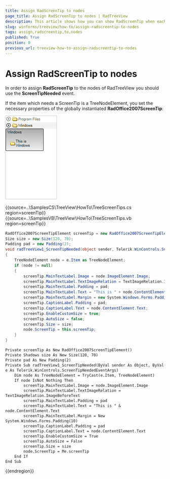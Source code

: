 ```yaml
---
title: Assign RadScreenTip to nodes
page_title: Assign RadScreenTip to nodes | RadTreeView
description: This article shows how you can show RadScreenTip when each node in RadTreeView is hovered. 
slug: winforms/treeview/how-to/assign-radscreentip-to-nodes
tags: assign,radscreentip,to,nodes
published: True
position: 0
previous_url: treeview-how-to-assign-radscreentip-to-nodes
---
```


# Assign RadScreenTip to nodes

In order to assign __RadScreenTip__ to the nodes of RadTreeView you should use the __ScreenTipNeeded__ event.

If the item which needs a ScreenTip is a TreeNodeElement, you set the necessary properties of the globally instantiated __RadOffice2007ScreenTip__:

![treeview-how-to-assign-radscreentip-to-nodes 001](images/treeview-how-to-assign-radscreentip-to-nodes001.png)

{{source=..\SamplesCS\TreeView\HowTo\TreeScreenTips.cs region=screenTip}} 
{{source=..\SamplesVB\TreeView\HowTo\TreeScreenTips.vb region=screenTip}} 

````C#
RadOffice2007ScreenTipElement screenTip = new RadOffice2007ScreenTipElement();
Size size = new Size(120, 70);
Padding pad = new Padding(2);
void radTreeView1_ScreenTipNeeded(object sender, Telerik.WinControls.ScreenTipNeededEventArgs e)
{
    TreeNodeElement node = e.Item as TreeNodeElement;
    if (node != null)
    {
        screenTip.MainTextLabel.Image = node.ImageElement.Image;
        screenTip.MainTextLabel.TextImageRelation = TextImageRelation.ImageBeforeText;
        screenTip.MainTextLabel.Padding = pad;
        screenTip.MainTextLabel.Text = "This is " + node.ContentElement.Text;
        screenTip.MainTextLabel.Margin = new System.Windows.Forms.Padding(10);
        screenTip.CaptionLabel.Padding = pad;
        screenTip.CaptionLabel.Text = node.ContentElement.Text;
        screenTip.EnableCustomSize = true;
        screenTip.AutoSize = false;
        screenTip.Size = size;
        node.ScreenTip = this.screenTip;
    }
}

````
````VB.NET
Private screenTip As New RadOffice2007ScreenTipElement()
Private Shadows size As New Size(120, 70)
Private pad As New Padding(2)
Private Sub radTreeView1_ScreenTipNeeded(ByVal sender As Object, ByVal e As Telerik.WinControls.ScreenTipNeededEventArgs)
    Dim node As TreeNodeElement = TryCast(e.Item, TreeNodeElement)
    If node IsNot Nothing Then
        screenTip.MainTextLabel.Image = node.ImageElement.Image
        screenTip.MainTextLabel.TextImageRelation = TextImageRelation.ImageBeforeText
        screenTip.MainTextLabel.Padding = pad
        screenTip.MainTextLabel.Text = "This is " & node.ContentElement.Text
        screenTip.MainTextLabel.Margin = New System.Windows.Forms.Padding(10)
        screenTip.CaptionLabel.Padding = pad
        screenTip.CaptionLabel.Text = node.ContentElement.Text
        screenTip.EnableCustomSize = True
        screenTip.AutoSize = False
        screenTip.Size = size
        node.ScreenTip = Me.screenTip
    End If
End Sub

````

{{endregion}} 

